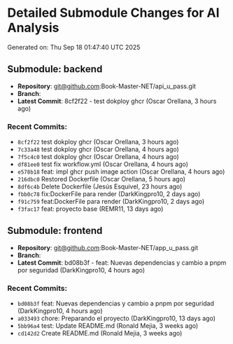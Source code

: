 # Detailed Submodule Changes for AI Analysis
Generated on: Thu Sep 18 01:47:40 UTC 2025

## Submodule: backend

- **Repository**: git@github.com:Book-Master-NET/api_u_pass.git
- **Branch**: 
- **Latest Commit**: 8cf2f22 - test dokploy ghcr (Oscar Orellana, 3 hours ago)

### Recent Commits:
- `8cf2f22` test dokploy ghcr (Oscar Orellana, 3 hours ago)
- `7c33a48` test dokploy ghcr (Oscar Orellana, 4 hours ago)
- `7f5c4c0` test dokploy ghcr (Oscar Orellana, 4 hours ago)
- `df81ee0` test fix workflow.yml (Oscar Orellana, 4 hours ago)
- `e578b18` feat: impl ghcr push image action (Oscar Orellana, 4 hours ago)
- `216dbc0` Restored Dockerfile (Oscar Orellana, 5 hours ago)
- `8df6c4b` Delete Dockerfile (Jesús Esquivel, 23 hours ago)
- `fbb0c78` fix:DockerFile para render (DarkKingpro10, 2 days ago)
- `f91c759` feat:DockerFile para render (DarkKingpro10, 2 days ago)
- `f3fac17` feat: proyecto base (REMR11, 13 days ago)
## Submodule: frontend

- **Repository**: git@github.com:Book-Master-NET/app_u_pass.git
- **Branch**: 
- **Latest Commit**: bd08b3f - feat: Nuevas dependencias y cambio a pnpm por seguridad (DarkKingpro10, 4 hours ago)

### Recent Commits:
- `bd08b3f` feat: Nuevas dependencias y cambio a pnpm por seguridad (DarkKingpro10, 4 hours ago)
- `a033493` chore: Preparando el proyecto (DarkKingpro10, 13 days ago)
- `5bb96a4` test: Update README.md (Ronald Mejia, 3 weeks ago)
- `cd142d2` Create README.md (Ronald Mejia, 3 weeks ago)
